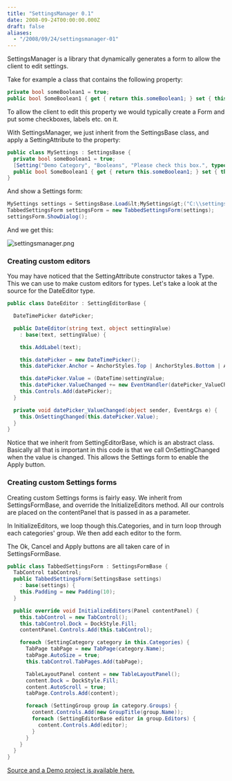 ```yaml
---
title: "SettingsManager 0.1"
date: 2008-09-24T00:00:00.000Z
draft: false
aliases:
  - "/2008/09/24/settingsmanager-01"
---
```

SettingsManager is a library that dynamically generates a form to allow the client to edit settings.

Take for example a class that contains the following property:

```csharp
private bool someBoolean1 = true;
public bool SomeBoolean1 { get { return this.someBoolean1; } set { this.someBoolean1 = value; } }
```

To allow the client to edit this property we would typically create a Form and put some checkboxes, labels etc. on it.

With SettingsManager, we just inherit from the SettingsBase class, and apply a SettingAttribute to the property:

```csharp
public class MySettings : SettingsBase {
  private bool someBoolean1 = true;
  [Setting("Demo Category", "Booleans", "Please check this box.", typeof(BooleanEditor))]
  public bool SomeBoolean1 { get { return this.someBoolean1; } set { this.someBoolean1 = value; } }
}
```

And show a Settings form:

```csharp
MySettings settings = SettingsBase.Load&lt;MySettings&gt;("C:\\settings.xml");
TabbedSettingsForm settingsForm = new TabbedSettingsForm(settings);
settingsForm.ShowDialog();
```


And we get this:

![settingsmanager.png](https://content.anmo.io/user-1-67009e05e211feb6a3dcdc0f1f9d4091-settingsmanager.png)

### Creating custom editors

You may have noticed that the SettingAttribute constructor takes a Type. This we can use to make custom editors for types. Let's take a look at the source for the DateEditor type.

```csharp
public class DateEditor : SettingEditorBase {

  DateTimePicker datePicker;

  public DateEditor(string text, object settingValue)
    : base(text, settingValue) {

    this.AddLabel(text);

    this.datePicker = new DateTimePicker();
    this.datePicker.Anchor = AnchorStyles.Top | AnchorStyles.Bottom | AnchorStyles.Left | AnchorStyles.Right;

    this.datePicker.Value = (DateTime)settingValue;
    this.datePicker.ValueChanged += new EventHandler(datePicker_ValueChanged);
    this.Controls.Add(datePicker);
  }

  private void datePicker_ValueChanged(object sender, EventArgs e) {
    this.OnSettingChanged(this.datePicker.Value);
  }
}
```

Notice that we inherit from SettingEditorBase, which is an abstract class. Basically all that is important in this code is that we call OnSettingChanged when the value is changed. This allows the Settings form to enable the Apply button.

### Creating custom Settings forms

Creating custom Settings forms is fairly easy. We inherit from SettingsFormBase, and override the InitializeEditors method. All our controls are placed on the contentPanel that is passed in as a parameter.

In InitializeEditors, we loop though this.Categories, and in turn loop through each categories' group. We then add each editor to the form.

The Ok, Cancel and Apply buttons are all taken care of in SettingsFormBase.

```csharp
public class TabbedSettingsForm : SettingsFormBase {
  TabControl tabControl;
  public TabbedSettingsForm(SettingsBase settings)
    : base(settings) {
    this.Padding = new Padding(10);
  }

  public override void InitializeEditors(Panel contentPanel) {
    this.tabControl = new TabControl();
    this.tabControl.Dock = DockStyle.Fill;
    contentPanel.Controls.Add(this.tabControl);

    foreach (SettingCategory category in this.Categories) {
      TabPage tabPage = new TabPage(category.Name);
      tabPage.AutoSize = true;
      this.tabControl.TabPages.Add(tabPage);

      TableLayoutPanel content = new TableLayoutPanel();
      content.Dock = DockStyle.Fill;
      content.AutoScroll = true;
      tabPage.Controls.Add(content);

      foreach (SettingGroup group in category.Groups) {
        content.Controls.Add(new GroupTitle(group.Name));
        foreach (SettingEditorBase editor in group.Editors) {
          content.Controls.Add(editor);
        }
      }
    }
  }
}
```

[Source and a Demo project is available here.](https://content.anmo.io/user-1-76df03c1eaad9a67f66c367180591d7f-settingsmanager.zip)